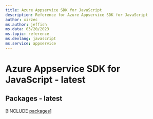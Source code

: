 ```yaml
---
title: Azure Appservice SDK for JavaScript
description: Reference for Azure Appservice SDK for JavaScript
author: xirzec
ms.author: jeffish
ms.data: 03/20/2023
ms.topic: reference
ms.devlang: javascript
ms.service: appservice
---
```

# Azure Appservice SDK for JavaScript - latest
## Packages - latest
[!INCLUDE [packages](appservice-index.md)]